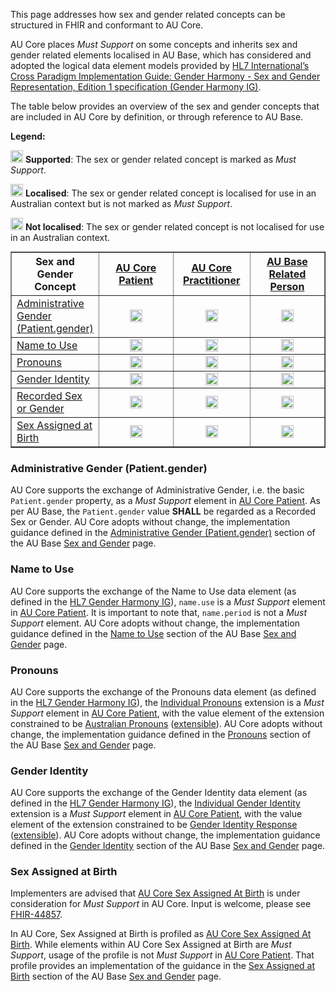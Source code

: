 This page addresses how sex and gender related concepts can be structured in FHIR and conformant to AU Core.

AU Core places *Must Support* on some concepts and inherits sex and gender related elements localised in AU Base, which has considered and adopted the logical data element models provided by [HL7 International’s Cross Paradigm Implementation Guide: Gender Harmony - Sex and Gender Representation, Edition 1 specification (Gender Harmony IG)](https://hl7.org/xprod/ig/uv/gender-harmony/informative1/).

The table below provides an overview of the sex and gender concepts that are included in AU Core by definition, or through reference to AU Base.

**Legend:**

<img src="green_checkmark.svg.png" width="20"/> **Supported**: The sex or gender related concept is marked as *Must Support*.

<img src="orange_checkmark.svg.png" width="20"/> **Localised**: The sex or gender related concept is localised for use in an Australian context but is not marked as *Must Support*.

<img src="minus_symbol.svg.png" width="20"/> **Not localised**: The sex or gender related concept is not localised for use in an Australian context.


<table border="1" style="width: 100%; margin: auto; border-collapse: collapse;">
    <thead>
        <tr>
            <th style="width: 25%; text-align: center; vertical-align: middle;">Sex and Gender Concept</th>
            <th style="width: 25%; text-align: center; vertical-align: middle;"><a href="StructureDefinition-au-core-patient.html">AU Core Patient</a></th>
            <th style="width: 25%; text-align: center; vertical-align: middle;"><a href="StructureDefinition-au-core-practitioner.html">AU Core Practitioner</a></th>
            <th style="width: 25%; text-align: center; vertical-align: middle;"><a href="https://build.fhir.org/ig/hl7au/au-fhir-base/StructureDefinition-au-relatedperson.html">AU Base Related Person</a></th>
        </tr>
    </thead>
    <tbody>
          <tr>
            <td style="width: 25%; text-align: left; vertical-align: middle;"><a href="sex-and-gender.html#administrative-gender-patientgender">Administrative Gender (Patient.gender)</a></td>
            <td style="width: 25%; text-align: center; vertical-align: middle;"><img src="green_checkmark.svg.png" width="20"/></td>
            <td style="width: 25%; text-align: center; vertical-align: middle;"><img src="minus_symbol.svg.png" width="20"/></td>
            <td style="width: 25%; text-align: center; vertical-align: middle;"><img src="minus_symbol.svg.png" width="20"/></td>
        </tr>
        <tr>
            <td style="width: 25%; text-align: left; vertical-align: middle;"><a href="sex-and-gender.html#name-to-use">Name to Use</a></td>
            <td style="width: 25%; text-align: center; vertical-align: middle;"><img src="green_checkmark.svg.png" width="20"/></td>
            <td style="width: 25%; text-align: center; vertical-align: middle;"><img src="orange_checkmark.svg.png" width="20"/></td>
            <td style="width: 25%; text-align: center; vertical-align: middle;"><img src="orange_checkmark.svg.png" width="20"/></td>
        </tr>
        <tr>
            <td style="width: 25%; text-align: left; vertical-align: middle;"><a href="sex-and-gender.html#pronouns">Pronouns</a></td>
            <td style="width: 25%; text-align: center; vertical-align: middle;"><img src="green_checkmark.svg.png" width="20"/></td>
            <td style="width: 25%; text-align: center; vertical-align: middle;"><img src="orange_checkmark.svg.png" width="20"/></td>
            <td style="width: 25%; text-align: center; vertical-align: middle;"><img src="orange_checkmark.svg.png" width="20"/></td>
        </tr>
        <tr>
            <td style="width: 25%; text-align: left; vertical-align: middle;"><a href="sex-and-gender.html#gender-identity">Gender Identity</a></td>
            <td style="width: 25%; text-align: center; vertical-align: middle;"><img src="green_checkmark.svg.png" width="20"/></td>
            <td style="width: 25%; text-align: center; vertical-align: middle;"><img src="orange_checkmark.svg.png" width="20"/></td>
            <td style="width: 25%; text-align: center; vertical-align: middle;"><img src="orange_checkmark.svg.png" width="20"/></td>
        </tr>
        <tr>
            <td style="width: 25%; text-align: left; vertical-align: middle;"><a href="https://build.fhir.org/ig/hl7au/au-fhir-base/sexgender.html#recorded-sex-or-gender">Recorded Sex or Gender</a></td>
            <td style="width: 25%; text-align: center; vertical-align: middle;"><img src="orange_checkmark.svg.png" width="20"/></td>
            <td style="width: 25%; text-align: center; vertical-align: middle;"><img src="orange_checkmark.svg.png" width="20"/></td>
            <td style="width: 25%; text-align: center; vertical-align: middle;"><img src="orange_checkmark.svg.png" width="20"/></td>
        </tr>
        <tr>
            <td style="width: 25%; text-align: left; vertical-align: middle;"><a href="sex-and-gender.html#sex-assigned-at-birth">Sex Assigned at Birth</a></td>
            <td style="width: 25%; text-align: center; vertical-align: middle;"><img src="orange_checkmark.svg.png" width="20"/></td>
            <td style="width: 25%; text-align: center; vertical-align: middle;"><img src="orange_checkmark.svg.png" width="20"/></td>
            <td style="width: 25%; text-align: center; vertical-align: middle;"><img src="orange_checkmark.svg.png" width="20"/></td>
        </tr>
    </tbody>
</table>


### Administrative Gender (Patient.gender)
AU Core supports the exchange of Administrative Gender, i.e. the basic `Patient.gender` property, as a *Must Support* element in [AU Core Patient](StructureDefinition-au-core-patient.html). As per AU Base, the `Patient.gender` value **SHALL** be regarded as a Recorded Sex or Gender. AU Core adopts without change, the implementation guidance defined in the [Administrative Gender (Patient.gender)](https://build.fhir.org/ig/hl7au/au-fhir-base/sexgender.html#administrative-gender-patientgender) section of the AU Base [Sex and Gender](https://build.fhir.org/ig/hl7au/au-fhir-base/sexgender.html) page.

### Name to Use
AU Core supports the exchange of the Name to Use data element (as defined in the [HL7 Gender Harmony IG](https://hl7.org/xprod/ig/uv/gender-harmony/informative1/)), `name.use` is a *Must Support* element in [AU Core Patient](StructureDefinition-au-core-patient.html). It is important to note that, `name.period` is not a *Must Support* element. AU Core adopts without change, the implementation guidance defined in the [Name to Use](https://build.fhir.org/ig/hl7au/au-fhir-base/sexgender.html#name-to-use-ntu) section of the AU Base [Sex and Gender](https://build.fhir.org/ig/hl7au/au-fhir-base/sexgender.html) page.

### Pronouns​
AU Core supports the exchange of the Pronouns data element (as defined in the [HL7 Gender Harmony IG](https://hl7.org/xprod/ig/uv/gender-harmony/informative1/)), the [Individual Pronouns](http://hl7.org/fhir/StructureDefinition/individual-pronouns) extension is a *Must Support* element in [AU Core Patient](StructureDefinition-au-core-patient.html), with the value element of the extension constrained to be [Australian Pronouns](https://www.healthterminologies.gov.au/integration/R4/fhir/ValueSet/australian-pronouns-1) ([extensible](http://hl7.org/fhir/R4/terminologies.html#extensible)). AU Core adopts without change, the implementation guidance defined in the [Pronouns](https://build.fhir.org/ig/hl7au/au-fhir-base/sexgender.html#pronouns) section of the AU Base [Sex and Gender](https://build.fhir.org/ig/hl7au/au-fhir-base/sexgender.html) page.

### Gender Identity
AU Core supports the exchange of the Gender Identity data element (as defined in the [HL7 Gender Harmony IG](https://hl7.org/xprod/ig/uv/gender-harmony/informative1/)), the [Individual Gender Identity](http://hl7.org/fhir/StructureDefinition/individual-genderIdentity) extension is a *Must Support* element in [AU Core Patient](StructureDefinition-au-core-patient.html), with the value element of the extension constrained to be [Gender Identity Response](https://healthterminologies.gov.au/fhir/ValueSet/gender-identity-response-1) ([extensible](http://hl7.org/fhir/R4/terminologies.html#extensible)). AU Core adopts without change, the implementation guidance defined in the [Gender Identity](https://build.fhir.org/ig/hl7au/au-fhir-base/sexgender.html#gender-identity-gi) section of the AU Base [Sex and Gender](https://build.fhir.org/ig/hl7au/au-fhir-base/sexgender.html) page.

### Sex Assigned at Birth
<p class="request-for-feedback">Implementers are advised that <a href="StructureDefinition-au-core-rsg-sexassignedab.html">AU Core Sex Assigned At Birth</a> is under consideration for <i>Must Support</i> in AU Core. Input is welcome, please see <a href="https://jira.hl7.org/browse/FHIR-44857">FHIR-44857</a>.</p>

In AU Core, Sex Assigned at Birth is profiled as [AU Core Sex Assigned At Birth](StructureDefinition-au-core-rsg-sexassignedab.html). While elements within AU Core Sex Assigned at Birth are *Must Support*, usage of the profile is not *Must Support* in [AU Core Patient](StructureDefinition-au-core-patient.html). That profile provides an implementation of the guidance in the [Sex Assigned at Birth](https://build.fhir.org/ig/hl7au/au-fhir-base/sexgender.html#sex-assigned-at-birth) section of the AU Base [Sex and Gender](https://build.fhir.org/ig/hl7au/au-fhir-base/sexgender.html) page.
